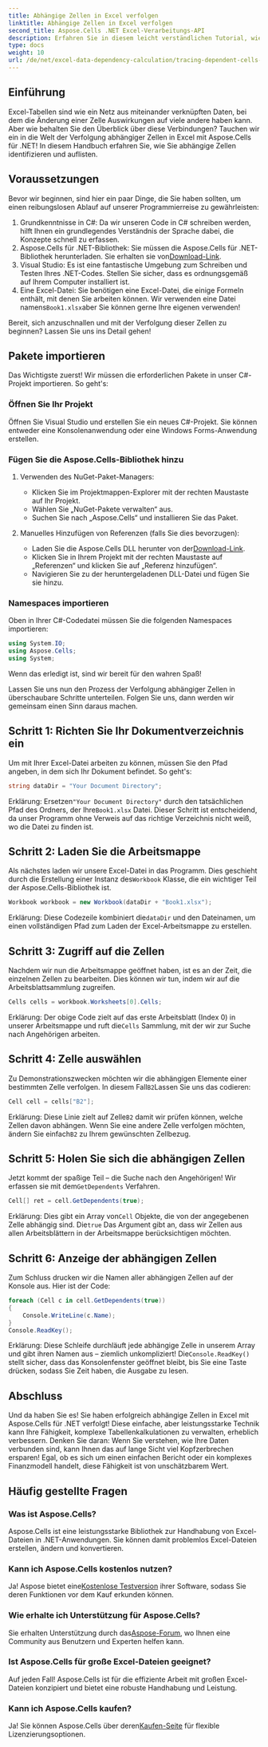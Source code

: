 ```yaml
---
title: Abhängige Zellen in Excel verfolgen
linktitle: Abhängige Zellen in Excel verfolgen
second_title: Aspose.Cells .NET Excel-Verarbeitungs-API
description: Erfahren Sie in diesem leicht verständlichen Tutorial, wie Sie mit Aspose.Cells für .NET abhängige Zellen in Excel verfolgen.
type: docs
weight: 10
url: /de/net/excel-data-dependency-calculation/tracing-dependent-cells-in-excel/
---
```

## Einführung

Excel-Tabellen sind wie ein Netz aus miteinander verknüpften Daten, bei dem die Änderung einer Zelle Auswirkungen auf viele andere haben kann. Aber wie behalten Sie den Überblick über diese Verbindungen? Tauchen wir ein in die Welt der Verfolgung abhängiger Zellen in Excel mit Aspose.Cells für .NET! In diesem Handbuch erfahren Sie, wie Sie abhängige Zellen identifizieren und auflisten. 

## Voraussetzungen

Bevor wir beginnen, sind hier ein paar Dinge, die Sie haben sollten, um einen reibungslosen Ablauf auf unserer Programmierreise zu gewährleisten:

1. Grundkenntnisse in C#: Da wir unseren Code in C# schreiben werden, hilft Ihnen ein grundlegendes Verständnis der Sprache dabei, die Konzepte schnell zu erfassen.
2.  Aspose.Cells für .NET-Bibliothek: Sie müssen die Aspose.Cells für .NET-Bibliothek herunterladen. Sie erhalten sie von[Download-Link](https://releases.aspose.com/cells/net/).
3. Visual Studio: Es ist eine fantastische Umgebung zum Schreiben und Testen Ihres .NET-Codes. Stellen Sie sicher, dass es ordnungsgemäß auf Ihrem Computer installiert ist. 
4.  Eine Excel-Datei: Sie benötigen eine Excel-Datei, die einige Formeln enthält, mit denen Sie arbeiten können. Wir verwenden eine Datei namens`Book1.xlsx`aber Sie können gerne Ihre eigenen verwenden!

Bereit, sich anzuschnallen und mit der Verfolgung dieser Zellen zu beginnen? Lassen Sie uns ins Detail gehen!

## Pakete importieren

Das Wichtigste zuerst! Wir müssen die erforderlichen Pakete in unser C#-Projekt importieren. So geht's:

### Öffnen Sie Ihr Projekt

Öffnen Sie Visual Studio und erstellen Sie ein neues C#-Projekt. Sie können entweder eine Konsolenanwendung oder eine Windows Forms-Anwendung erstellen.

### Fügen Sie die Aspose.Cells-Bibliothek hinzu

1. Verwenden des NuGet-Paket-Managers: 
   - Klicken Sie im Projektmappen-Explorer mit der rechten Maustaste auf Ihr Projekt.
   - Wählen Sie „NuGet-Pakete verwalten“ aus.
   - Suchen Sie nach „Aspose.Cells“ und installieren Sie das Paket.

2. Manuelles Hinzufügen von Referenzen (falls Sie dies bevorzugen): 
   -  Laden Sie die Aspose.Cells DLL herunter von der[Download-Link](https://releases.aspose.com/cells/net/).
   - Klicken Sie in Ihrem Projekt mit der rechten Maustaste auf „Referenzen“ und klicken Sie auf „Referenz hinzufügen“.
   - Navigieren Sie zu der heruntergeladenen DLL-Datei und fügen Sie sie hinzu.

### Namespaces importieren

Oben in Ihrer C#-Codedatei müssen Sie die folgenden Namespaces importieren:

```csharp
using System.IO;
using Aspose.Cells;
using System;
```

Wenn das erledigt ist, sind wir bereit für den wahren Spaß!

Lassen Sie uns nun den Prozess der Verfolgung abhängiger Zellen in überschaubare Schritte unterteilen. Folgen Sie uns, dann werden wir gemeinsam einen Sinn daraus machen.

## Schritt 1: Richten Sie Ihr Dokumentverzeichnis ein

Um mit Ihrer Excel-Datei arbeiten zu können, müssen Sie den Pfad angeben, in dem sich Ihr Dokument befindet. So geht's:

```csharp
string dataDir = "Your Document Directory";
```

 Erklärung: Ersetzen`"Your Document Directory"` durch den tatsächlichen Pfad des Ordners, der Ihre`Book1.xlsx` Datei. Dieser Schritt ist entscheidend, da unser Programm ohne Verweis auf das richtige Verzeichnis nicht weiß, wo die Datei zu finden ist.

## Schritt 2: Laden Sie die Arbeitsmappe

 Als nächstes laden wir unsere Excel-Datei in das Programm. Dies geschieht durch die Erstellung einer Instanz des`Workbook` Klasse, die ein wichtiger Teil der Aspose.Cells-Bibliothek ist.

```csharp
Workbook workbook = new Workbook(dataDir + "Book1.xlsx");
```

 Erklärung: Diese Codezeile kombiniert die`dataDir` und den Dateinamen, um einen vollständigen Pfad zum Laden der Excel-Arbeitsmappe zu erstellen. 

## Schritt 3: Zugriff auf die Zellen

Nachdem wir nun die Arbeitsmappe geöffnet haben, ist es an der Zeit, die einzelnen Zellen zu bearbeiten. Dies können wir tun, indem wir auf die Arbeitsblattsammlung zugreifen.

```csharp
Cells cells = workbook.Worksheets[0].Cells;
```

 Erklärung: Der obige Code zielt auf das erste Arbeitsblatt (Index 0) in unserer Arbeitsmappe und ruft die`Cells` Sammlung, mit der wir zur Suche nach Angehörigen arbeiten.

## Schritt 4: Zelle auswählen

Zu Demonstrationszwecken möchten wir die abhängigen Elemente einer bestimmten Zelle verfolgen. In diesem Fall`B2`Lassen Sie uns das codieren:

```csharp
Cell cell = cells["B2"];
```

 Erklärung: Diese Linie zielt auf Zelle`B2` damit wir prüfen können, welche Zellen davon abhängen. Wenn Sie eine andere Zelle verfolgen möchten, ändern Sie einfach`B2` zu Ihrem gewünschten Zellbezug. 

## Schritt 5: Holen Sie sich die abhängigen Zellen

 Jetzt kommt der spaßige Teil – die Suche nach den Angehörigen! Wir erfassen sie mit dem`GetDependents` Verfahren.

```csharp
Cell[] ret = cell.GetDependents(true);
```

 Erklärung: Dies gibt ein Array von`Cell` Objekte, die von der angegebenen Zelle abhängig sind. Die`true` Das Argument gibt an, dass wir Zellen aus allen Arbeitsblättern in der Arbeitsmappe berücksichtigen möchten.

## Schritt 6: Anzeige der abhängigen Zellen

Zum Schluss drucken wir die Namen aller abhängigen Zellen auf der Konsole aus. Hier ist der Code:

```csharp
foreach (Cell c in cell.GetDependents(true))
{
    Console.WriteLine(c.Name);
}
Console.ReadKey();
```

 Erklärung: Diese Schleife durchläuft jede abhängige Zelle in unserem Array und gibt ihren Namen aus – ziemlich unkompliziert! Die`Console.ReadKey()` stellt sicher, dass das Konsolenfenster geöffnet bleibt, bis Sie eine Taste drücken, sodass Sie Zeit haben, die Ausgabe zu lesen.

## Abschluss

Und da haben Sie es! Sie haben erfolgreich abhängige Zellen in Excel mit Aspose.Cells für .NET verfolgt! Diese einfache, aber leistungsstarke Technik kann Ihre Fähigkeit, komplexe Tabellenkalkulationen zu verwalten, erheblich verbessern. Denken Sie daran: Wenn Sie verstehen, wie Ihre Daten verbunden sind, kann Ihnen das auf lange Sicht viel Kopfzerbrechen ersparen! Egal, ob es sich um einen einfachen Bericht oder ein komplexes Finanzmodell handelt, diese Fähigkeit ist von unschätzbarem Wert.

## Häufig gestellte Fragen

### Was ist Aspose.Cells?
Aspose.Cells ist eine leistungsstarke Bibliothek zur Handhabung von Excel-Dateien in .NET-Anwendungen. Sie können damit problemlos Excel-Dateien erstellen, ändern und konvertieren.

### Kann ich Aspose.Cells kostenlos nutzen?
 Ja! Aspose bietet eine[Kostenlose Testversion](https://releases.aspose.com/) ihrer Software, sodass Sie deren Funktionen vor dem Kauf erkunden können.

### Wie erhalte ich Unterstützung für Aspose.Cells?
 Sie erhalten Unterstützung durch das[Aspose-Forum](https://forum.aspose.com/c/cells/9), wo Ihnen eine Community aus Benutzern und Experten helfen kann. 

### Ist Aspose.Cells für große Excel-Dateien geeignet?
Auf jeden Fall! Aspose.Cells ist für die effiziente Arbeit mit großen Excel-Dateien konzipiert und bietet eine robuste Handhabung und Leistung.

### Kann ich Aspose.Cells kaufen?
 Ja! Sie können Aspose.Cells über deren[Kaufen-Seite](https://purchase.aspose.com/buy) für flexible Lizenzierungsoptionen.